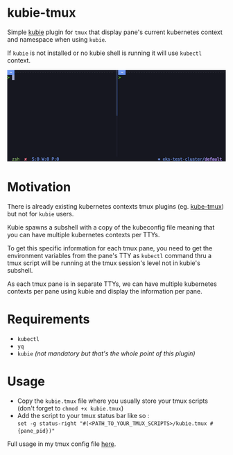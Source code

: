 # kubie-tmux
Simple [kubie](https://github.com/sbstp/kubie) plugin for `tmux` that display pane's current kubernetes context and namespace when using `kubie`.

If `kubie` is not installed or no kubie shell is running it will use `kubectl` context.

![](docs/kubie_tmux.gif)

# Motivation
There is already existing kubernetes contexts tmux plugins (eg. [kube-tmux](https://github.com/jonmosco/kube-tmux)) but not for `kubie` users.

Kubie spawns a subshell with a copy of the kubeconfig file meaning that you can have multiple kubernetes contexts per TTYs.

To get this specific information for each tmux pane, you need to get the environment variables from the pane's TTY  as `kubectl` command thru a tmux script will be running at the tmux session's level not in kubie's subshell.

As each tmux pane is in separate TTYs, we can have multiple kubernetes contexts per pane using kubie and display the information per pane.

# Requirements
- `kubectl`
- `yq`
- `kubie` *(not mandatory but that's the whole point of this plugin)*

# Usage
- Copy the `kubie.tmux` file where you usually store your tmux scripts (don't forget to `chmod +x kubie.tmux`)
- Add the script to your tmux status bar like so : \
  `set -g status-right "#(<PATH_TO_YOUR_TMUX_SCRIPTS>/kubie.tmux #{pane_pid})"`

Full usage in my tmux config file [here](https://github.com/eliasbokreta/dotfiles/blob/master/tmux.conf).
